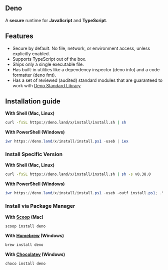 ## Deno 
A **secure** runtime for **JavaScript** and **TypeScript**.

## Features
* Secure by default. No file, network, or environment access, unless explicitly enabled.
* Supports TypeScript out of the box.
* Ships only a single executable file.
* Has built-in utilities like a dependency inspector (deno info) and a code formatter (deno fmt).
* Has a set of reviewed (audited) standard modules that are guaranteed to work with [Deno Standard Library](https://deno.land/std)

## Installation guide 

**With Shell (Mac, Linux)**

```sh
curl -fsSL https://deno.land/x/install/install.sh | sh
```

**With PowerShell (Windows)**

```powershell
iwr https://deno.land/x/install/install.ps1 -useb | iex
```

### Install Specific Version

**With Shell (Mac, Linux)**

```sh
curl -fsSL https://deno.land/x/install/install.sh | sh -s v0.38.0
```

**With PowerShell (Windows)**

```powershell
iwr https://deno.land/x/install/install.ps1 -useb -outf install.ps1; .\install.ps1 v0.38.0
```

### Install via Package Manager

**With [Scoop](https://scoop.sh) (Mac)**

```powershell
scoop install deno
```

**With [Homebrew](https://formulae.brew.sh/formula/deno) (Windows)**

```sh
brew install deno
```

**With [Chocolatey](https://chocolatey.org/packages/deno) (Windows)**

```powershell
choco install deno
```
